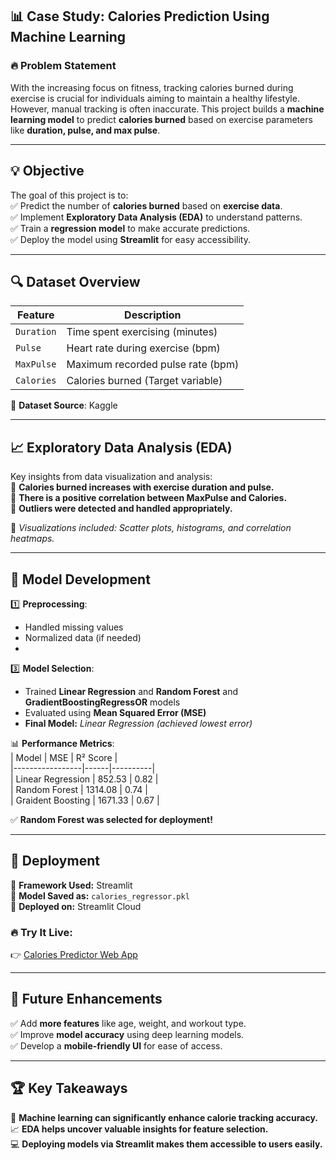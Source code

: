 ## 📊 **Case Study: Calories Prediction Using Machine Learning**

### 🔥 Problem Statement  
With the increasing focus on fitness, tracking calories burned during exercise is crucial for individuals aiming to maintain a healthy lifestyle. However, manual tracking is often inaccurate. This project builds a **machine learning model** to predict **calories burned** based on exercise parameters like **duration, pulse, and max pulse**.  

---

## 💡 **Objective**  
The goal of this project is to:  
✅ Predict the number of **calories burned** based on **exercise data**.  
✅ Implement **Exploratory Data Analysis (EDA)** to understand patterns.  
✅ Train a **regression model** to make accurate predictions.  
✅ Deploy the model using **Streamlit** for easy accessibility.  

---

## 🔍 **Dataset Overview**  
| Feature   | Description                                  |  
|-----------|----------------------------------------------|  
| `Duration`  | Time spent exercising (minutes)          |  
| `Pulse`     | Heart rate during exercise (bpm)         |  
| `MaxPulse`  | Maximum recorded pulse rate (bpm)        |  
| `Calories`  | Calories burned (Target variable)        |  

📂 **Dataset Source**: Kaggle

---

## 📈 **Exploratory Data Analysis (EDA)**  
Key insights from data visualization and analysis:  
📌 **Calories burned increases with exercise duration and pulse.**  
📌 **There is a positive correlation between MaxPulse and Calories.**  
📌 **Outliers were detected and handled appropriately.**  

🔎 *Visualizations included: Scatter plots, histograms, and correlation heatmaps.*  

---

## 🏢 **Model Development**  
1️⃣ **Preprocessing**:  
   - Handled missing values  
   - Normalized data (if needed)
   -  
3️⃣ **Model Selection**:  
   - Trained **Linear Regression** and **Random Forest** and **GradientBoostingRegressOR** models  
   - Evaluated using **Mean Squared Error (MSE)**  
   - **Final Model:** *Linear Regression (achieved lowest error)*  

📊 **Performance Metrics**:  
| Model            | MSE   | R² Score |  
|-----------------|------|----------|  
| Linear Regression | 852.53 | 0.82 |  
| Random Forest    | 1314.08 | 0.74 |  
| Graident Boosting    | 1671.33 | 0.67 | 

✅ **Random Forest was selected for deployment!** 

---

## 🚀 **Deployment**  
📌 **Framework Used:** Streamlit  
📌 **Model Saved as:** `calories_regressor.pkl`  
📌 **Deployed on:** Streamlit Cloud  

### 🔥 **Try It Live:**  
👉 [Calories Predictor Web App](https://caloriespredictor-lqvipksxryatlzstyupu5l.streamlit.app)  

---

## 📌 **Future Enhancements**  
✅ Add **more features** like age, weight, and workout type.  
✅ Improve **model accuracy** using deep learning models.  
✅ Develop a **mobile-friendly UI** for ease of access.  

---

## 🏆 **Key Takeaways**  
🚀 **Machine learning can significantly enhance calorie tracking accuracy.**  
📈 **EDA helps uncover valuable insights for feature selection.**  
💻 **Deploying models via Streamlit makes them accessible to users easily.**  




